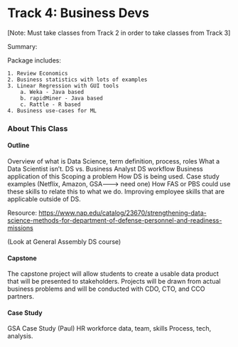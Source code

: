 # Track 4: Business Devs
[Note: Must take classes from Track 2 in order to take classes from Track 3]

Summary: 

 Package includes:
 
    1. Review Economics
    2. Business statistics with lots of examples
    3. Linear Regression with GUI tools 
        a. Weka - Java based
        b. rapidMiner - Java based
        c. Rattle - R based
    4. Business use-cases for ML
    
### About This Class

#### Outline
Overview of what is Data Science, term definition, process, roles
What a Data Scientist isn’t. DS vs. Business Analyst
DS workflow
Business application of this
Scoping a problem
How DS is being used. Case study examples (Netflix, Amazon, GSA---> need one)
How FAS or PBS could use these skills to relate this to what we do.
Improving employee skills that are applicable outside of DS.

Resource:
https://www.nap.edu/catalog/23670/strengthening-data-science-methods-for-department-of-defense-personnel-and-readiness-missions 

(Look at General Assembly DS course)

#### Capstone
The capstone project will allow students to create a usable data product that will be presented to stakeholders. Projects will be drawn from actual business problems and will be conducted with CDO, CTO, and CCO partners.

#### Case Study
GSA Case Study (Paul) HR workforce data, team, skills
Process, tech, analysis.


